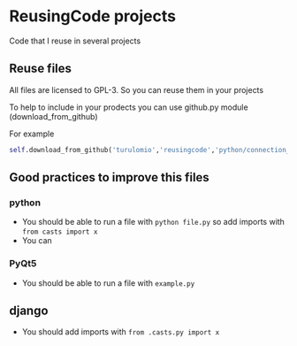 # ReusingCode projects
Code that I reuse in several projects

## Reuse files

All files are licensed to GPL-3. So you can reuse them in your projects

To help to include in your prodects you can use github.py module (download_from_github)

For example

```python
self.download_from_github('turulomio','reusingcode','python/connection_pg.py', 'caloriestracker')
```

## Good practices to improve this files

### python

- You should be able to run a file with `python file.py` so add imports with `from casts import x`
- You can

### PyQt5
- You should be able to run a file with `example.py`

## django
- You should add imports with `from .casts.py import x`
